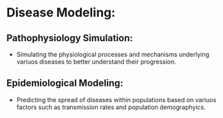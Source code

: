 # Disease Modeling:

 ## Pathophysiology Simulation:
  - Simulating the physiological processes and mechanisms underlying variuos diseases to better understand their progression.
 ## Epidemiological Modeling:
  - Predicting the spread of diseases within populations based on variuos factors such as transmission rates and population demographyics.
